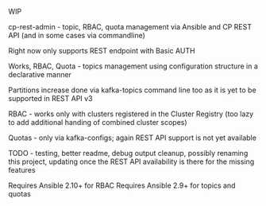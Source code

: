 WIP

cp-rest-admin - topic, RBAC, quota management via Ansible and CP REST API (and in some cases via commandline) 

Right now only supports REST endpoint with Basic AUTH

Works, RBAC, Quota - topics management using configuration structure in a declarative manner

Partitions increase done via kafka-topics command line too as it is yet to be supported in REST API v3

RBAC - works only with clusters registered in the Cluster Registry (too lazy to add additional handing of combined cluster scopes)

Quotas - only via kafka-configs; again REST API support is not yet available

TODO - testing, better readme, debug output cleanup, possibly renaming this project, updating once the REST API availability is there for the missing features

Requires Ansible 2.10+ for RBAC
Requires Ansible 2.9+ for topics and quotas
